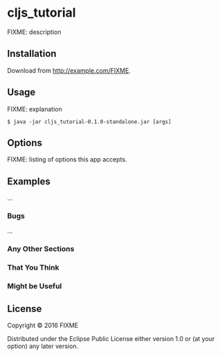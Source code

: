 # cljs_tutorial

FIXME: description

## Installation

Download from http://example.com/FIXME.

## Usage

FIXME: explanation

    $ java -jar cljs_tutorial-0.1.0-standalone.jar [args]

## Options

FIXME: listing of options this app accepts.

## Examples

...

### Bugs

...

### Any Other Sections
### That You Think
### Might be Useful

## License

Copyright © 2016 FIXME

Distributed under the Eclipse Public License either version 1.0 or (at
your option) any later version.
